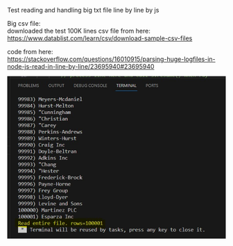 Test reading and handling big txt file line by line by js  

Big csv file:  
downloaded the test 100K lines csv file from here:  
https://www.datablist.com/learn/csv/download-sample-csv-files  

code from here:  
https://stackoverflow.com/questions/16010915/parsing-huge-logfiles-in-node-js-read-in-line-by-line/23695940#23695940  

![output image](output.jpg)